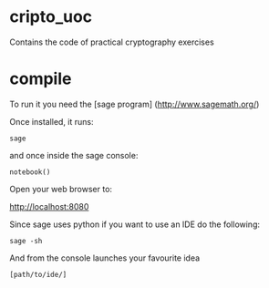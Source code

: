 # cripto_uoc
Contains the code of practical cryptography exercises
# compile
To run it you need the [sage program]  (http://www.sagemath.org/)

Once installed, it runs:
```
sage
```
and once inside the sage console:
```
notebook()
```
Open your web browser to:
 
[http://localhost:8080](http://localhost:8080)

Since sage uses python if you want to use an IDE do the following:

```
sage -sh
```

And from the console launches your favourite idea

```
[path/to/ide/]

```